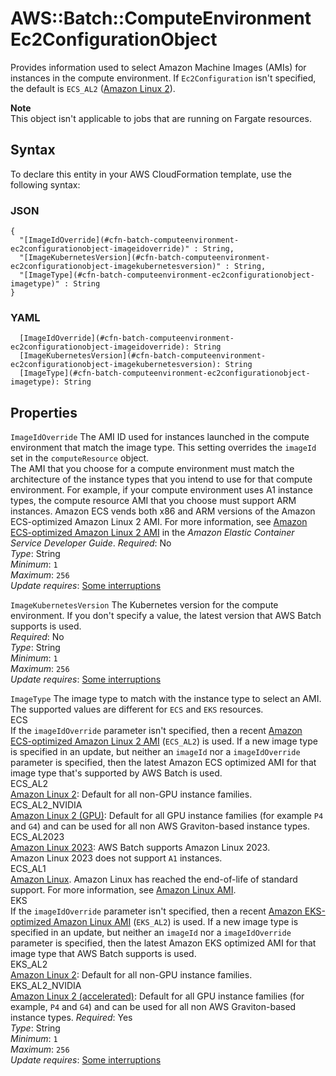 # AWS::Batch::ComputeEnvironment Ec2ConfigurationObject<a name="aws-properties-batch-computeenvironment-ec2configurationobject"></a>

Provides information used to select Amazon Machine Images \(AMIs\) for instances in the compute environment\. If `Ec2Configuration` isn't specified, the default is `ECS_AL2` \([Amazon Linux 2](https://docs.aws.amazon.com/AmazonECS/latest/developerguide/ecs-optimized_AMI.html#al2ami)\)\.

**Note**  
This object isn't applicable to jobs that are running on Fargate resources\.

## Syntax<a name="aws-properties-batch-computeenvironment-ec2configurationobject-syntax"></a>

To declare this entity in your AWS CloudFormation template, use the following syntax:

### JSON<a name="aws-properties-batch-computeenvironment-ec2configurationobject-syntax.json"></a>

```
{
  "[ImageIdOverride](#cfn-batch-computeenvironment-ec2configurationobject-imageidoverride)" : String,
  "[ImageKubernetesVersion](#cfn-batch-computeenvironment-ec2configurationobject-imagekubernetesversion)" : String,
  "[ImageType](#cfn-batch-computeenvironment-ec2configurationobject-imagetype)" : String
}
```

### YAML<a name="aws-properties-batch-computeenvironment-ec2configurationobject-syntax.yaml"></a>

```
  [ImageIdOverride](#cfn-batch-computeenvironment-ec2configurationobject-imageidoverride): String
  [ImageKubernetesVersion](#cfn-batch-computeenvironment-ec2configurationobject-imagekubernetesversion): String
  [ImageType](#cfn-batch-computeenvironment-ec2configurationobject-imagetype): String
```

## Properties<a name="aws-properties-batch-computeenvironment-ec2configurationobject-properties"></a>

`ImageIdOverride`  <a name="cfn-batch-computeenvironment-ec2configurationobject-imageidoverride"></a>
The AMI ID used for instances launched in the compute environment that match the image type\. This setting overrides the `imageId` set in the `computeResource` object\.  
The AMI that you choose for a compute environment must match the architecture of the instance types that you intend to use for that compute environment\. For example, if your compute environment uses A1 instance types, the compute resource AMI that you choose must support ARM instances\. Amazon ECS vends both x86 and ARM versions of the Amazon ECS\-optimized Amazon Linux 2 AMI\. For more information, see [Amazon ECS\-optimized Amazon Linux 2 AMI](https://docs.aws.amazon.com/AmazonECS/latest/developerguide/ecs-optimized_AMI.html#ecs-optimized-ami-linux-variants.html) in the *Amazon Elastic Container Service Developer Guide*\.
*Required*: No  
*Type*: String  
*Minimum*: `1`  
*Maximum*: `256`  
*Update requires*: [Some interruptions](https://docs.aws.amazon.com/AWSCloudFormation/latest/UserGuide/using-cfn-updating-stacks-update-behaviors.html#update-some-interrupt)

`ImageKubernetesVersion`  <a name="cfn-batch-computeenvironment-ec2configurationobject-imagekubernetesversion"></a>
The Kubernetes version for the compute environment\. If you don't specify a value, the latest version that AWS Batch supports is used\.  
*Required*: No  
*Type*: String  
*Minimum*: `1`  
*Maximum*: `256`  
*Update requires*: [Some interruptions](https://docs.aws.amazon.com/AWSCloudFormation/latest/UserGuide/using-cfn-updating-stacks-update-behaviors.html#update-some-interrupt)

`ImageType`  <a name="cfn-batch-computeenvironment-ec2configurationobject-imagetype"></a>
The image type to match with the instance type to select an AMI\. The supported values are different for `ECS` and `EKS` resources\.    
ECS  
If the `imageIdOverride` parameter isn't specified, then a recent [Amazon ECS\-optimized Amazon Linux 2 AMI](https://docs.aws.amazon.com/AmazonECS/latest/developerguide/ecs-optimized_AMI.html#al2ami) \(`ECS_AL2`\) is used\. If a new image type is specified in an update, but neither an `imageId` nor a `imageIdOverride` parameter is specified, then the latest Amazon ECS optimized AMI for that image type that's supported by AWS Batch is used\.    
ECS\_AL2  
 [Amazon Linux 2](https://docs.aws.amazon.com/AmazonECS/latest/developerguide/ecs-optimized_AMI.html#al2ami): Default for all non\-GPU instance families\.  
ECS\_AL2\_NVIDIA  
 [Amazon Linux 2 \(GPU\)](https://docs.aws.amazon.com/AmazonECS/latest/developerguide/ecs-optimized_AMI.html#gpuami): Default for all GPU instance families \(for example `P4` and `G4`\) and can be used for all non AWS Graviton\-based instance types\.  
ECS\_AL2023  
 [Amazon Linux 2023](https://docs.aws.amazon.com/AmazonECS/latest/developerguide/ecs-optimized_AMI.html): AWS Batch supports Amazon Linux 2023\.  
Amazon Linux 2023 does not support `A1` instances\.  
ECS\_AL1  
 [Amazon Linux](https://docs.aws.amazon.com/AmazonECS/latest/developerguide/ecs-optimized_AMI.html#alami)\. Amazon Linux has reached the end\-of\-life of standard support\. For more information, see [Amazon Linux AMI](http://aws.amazon.com/amazon-linux-ami/)\.  
EKS  
If the `imageIdOverride` parameter isn't specified, then a recent [Amazon EKS\-optimized Amazon Linux AMI](https://docs.aws.amazon.com/eks/latest/userguide/eks-optimized-ami.html) \(`EKS_AL2`\) is used\. If a new image type is specified in an update, but neither an `imageId` nor a `imageIdOverride` parameter is specified, then the latest Amazon EKS optimized AMI for that image type that AWS Batch supports is used\.    
EKS\_AL2  
 [Amazon Linux 2](https://docs.aws.amazon.com/eks/latest/userguide/eks-optimized-ami.html): Default for all non\-GPU instance families\.  
EKS\_AL2\_NVIDIA  
 [Amazon Linux 2 \(accelerated\)](https://docs.aws.amazon.com/eks/latest/userguide/eks-optimized-ami.html): Default for all GPU instance families \(for example, `P4` and `G4`\) and can be used for all non AWS Graviton\-based instance types\.
*Required*: Yes  
*Type*: String  
*Minimum*: `1`  
*Maximum*: `256`  
*Update requires*: [Some interruptions](https://docs.aws.amazon.com/AWSCloudFormation/latest/UserGuide/using-cfn-updating-stacks-update-behaviors.html#update-some-interrupt)